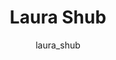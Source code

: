 ---
# this is autogenerated: do not edit
title: Laura Shub
author: laura_shub
layout: author-bio
jobtitle: Grad Student
bio: bioinformatics
type: member
excerpt: "Laura studied biochemistry and computer science at the University of Texas at Austin. She is currently a graduate student in the bioinformatics program at UCSF."
header:
  teaser: /assets/images/people/bio-shub.jpg
papers: 
    - title: Prioritizing virtual screening with interpretable interaction fingerprints
      excerpt: Fassio AV, <u>Shub L</u>, Ponzoni L, McKinley J, O'Meara MJ, Ferreira RS, Keiser MJ, de Melo Minardi RC. __bioRxiv__. 2022 May 29.
      link: ""

---